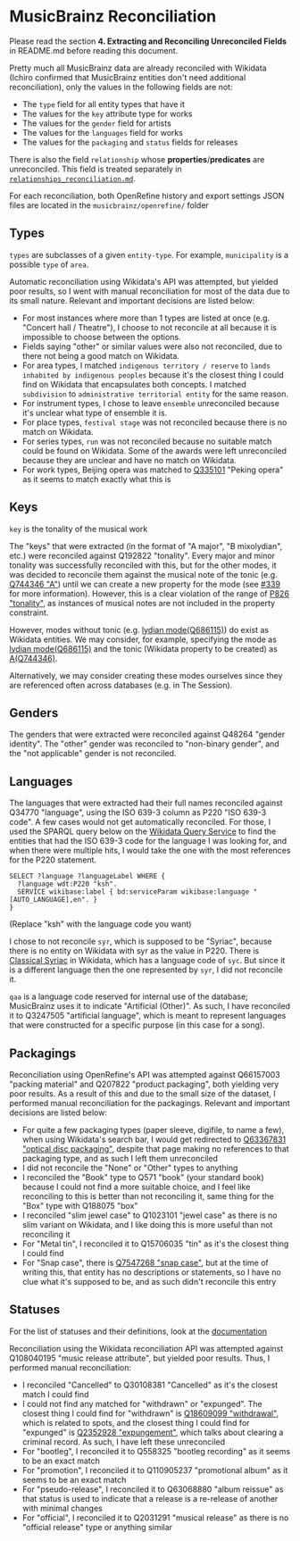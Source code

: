 # MusicBrainz Reconciliation

Please read the section **4. Extracting and Reconciling Unreconciled Fields** in README.md before reading this document.

Pretty much all MusicBrainz data are already reconciled with Wikidata (Ichiro confirmed that MusicBrainz entities don't need additional reconciliation), only the values in the following fields are not:

- The `type` field for all entity types that have it
- The values for the `key` attribute type for works
- The values for the `gender` field for artists
- The values for the `languages` field for works
- The values for the `packaging` and `status` fields for releases

There is also the field `relationship` whose **properties**/**predicates** are unreconciled. This field is treated separately in [`relationships_reconciliation.md`](./relationships_reconciliation.md).

For each reconciliation, both OpenRefine history and export settings JSON files are located in the `musicbrainz/openrefine/` folder

## Types

`types` are subclasses of a given `entity-type`. For example, `municipality` is a possible `type` of `area`.

Automatic reconciliation using Wikidata's API was attempted, but yielded poor results, so I went with manual reconciliation for most of the data due to its small nature. Relevant and important decisions are listed below:

- For most instances where more than 1 types are listed at once (e.g. "Concert hall / Theatre"), I choose to not reconcile at all because it is impossible to choose between the options.
- Fields saying "other" or similar values were also not reconciled, due to there not being a good match on Wikidata.
- For area types, I matched `indigenous territory / reserve` to `lands inhabited by indigenous peoples` because it's the closest thing I could find on Wikidata that encapsulates both concepts. I matched `subdivision` to `administrative territorial entity` for the same reason.
- For instrument types, I chose to leave `ensemble` unreconciled because it's unclear what type of ensemble it is.
- For place types, `festival stage` was not reconciled because there is no match on Wikidata.
- For series types, `run` was not reconciled because no suitable match could be found on Wikidata. Some of the awards were left unreconciled because they are unclear and have no match on Wikidata.
- For work types, Beijing opera was matched to [Q335101](https://www.wikidata.org/entity/Q335101) "Peking opera" as it seems to match exactly what this is

## Keys

`key` is the tonality of the musical work

The "keys" that were extracted (in the format of "A major", "B mixolydian", etc.) were reconciled against Q192822 "tonality". Every major and minor tonality was successfully reconciled with this, but for the other modes, it was decided to reconcile them against the musical note of the tonic (e.g. [Q744346 "A"](https://www.wikidata.org/wiki/Q744346)) until we can create a new property for the mode (see [#339](https://github.com/DDMAL/linkedmusic-datalake/issues/339) for more information). However, this is a clear violation of the range of [P826 "tonality"](https://www.wikidata.org/wiki/Property:P826), as instances of musical notes are not included in the property constraint.

However, modes without tonic (e.g. [lydian mode(Q686115)](https://www.wikidata.org/entity/Q686115)) do exist as Wikidata entities. We may consider, for example, specifying the mode as [lydian mode(Q686115)](https://www.wikidata.org/entity/Q686115) and the tonic (Wikidata property to be created) as [A(Q744346)](https://www.wikidata.org/wiki/Q744346).

Alternatively, we may consider creating these modes ourselves since they are referenced often across databases (e.g. in The Session).

## Genders

The genders that were extracted were reconciled against Q48264 "gender identity". The "other" gender was reconciled to "non-binary gender", and the "not applicable" gender is not reconciled.

## Languages

The languages that were extracted had their full names reconciled against Q34770 "language", using the ISO 639-3 column as P220 "ISO 639-3 code". A few cases would not get automatically reconciled. For those, I used the SPARQL query below on the [Wikidata Query Service](https://query.wikidata.org/) to find the entities that had the ISO 639-3 code for the language I was looking for, and when there were multiple hits, I would take the one with the most references for the P220 statement.

```SPARQL
SELECT ?language ?languageLabel WHERE {
  ?language wdt:P220 "ksh".
  SERVICE wikibase:label { bd:serviceParam wikibase:language "[AUTO_LANGUAGE],en". }
}
```

(Replace "ksh" with the language code you want)

I chose to not reconcile `syr`, which is supposed to be "Syriac", because there is no entity on Wikidata with syr as the value in P220. There is [Classical Syriac](https://www.wikidata.org/wiki/Q33538) in Wikidata, which has a language code of `syc`. But since it is a different language then the one represented by `syr`, I did not reconcile it.

`qaa` is a language code reserved for internal use of the database; MusicBrainz uses it to indicate "Artificial (Other)". As such, I have reconciled it to Q3247505 "artificial language", which is meant to represent languages that were constructed for a specific purpose (in this case for a song).

## Packagings

Reconciliation using OpenRefine's API was attempted against Q66157003 "packing material" and Q207822 "product packaging", both yielding very poor results. As a result of this and due to the small size of the dataset, I performed manual reconciliation for the packagings. Relevant and important decisions are listed below:

- For quite a few packaging types (paper sleeve, digifile, to name a few), when using Wikidata's search bar, I would get redirected to [Q63367831 "optical disc packaging"](https://www.wikidata.org/wiki/Q63367831), despite that page making no references to that packaging type, and as such I left them unreconciled
- I did not reconcile the "None" or "Other" types to anything
- I reconciled the "Book" type to Q571 "book" (your standard book) because I could not find a more suitable choice, and I feel like reconciling to this is better than not reconciling it, same thing for the "Box" type with Q188075 "box"
- I reconciled "slim jewel case" to Q1023101 "jewel case" as there is no slim variant on Wikidata, and I like doing this is more useful than not reconciling it
- For "Metal tin", I reconciled it to Q15706035 "tin" as it's the closest thing I could find
- For "Snap case", there is [Q7547268 "snap case"](https://www.wikidata.org/wiki/Q7547268), but at the time of writing this, that entity has no descriptions or statements, so I have no clue what it's supposed to be, and as such didn't reconcile this entry

## Statuses

For the list of statuses and their definitions, look at the [documentation](https://musicbrainz.org/doc/Release#Status)

Reconciliation using the Wikidata reconciliation API was attempted against Q108040195 "music release attribute", but yielded poor results. Thus, I performed manual reconciliation:

- I reconciled "Cancelled" to Q30108381 "Cancelled" as it's the closest match I could find
- I could not find any matched for "withdrawn" or "expunged". The closest thing I could find for "withdrawn" is [Q18609099 "withdrawal"](https://www.wikidata.org/wiki/Q18609099), which is related to spots, and the closest thing I could find for "expunged" is [Q2352928 "expungement"](https://www.wikidata.org/wiki/Q2352928), which talks about clearing a criminal record. As such, I have left these unreconciled
- For "bootleg", I reconciled it to Q558325 "bootleg recording" as it seems to be an exact match
- For "promotion", I reconciled it to Q110905237 "promotional album" as it seems to be an exact match
- For "pseudo-release", I reconciled it to Q63068880 "album reissue" as that status is used to indicate that a release is a re-release of another with minimal changes
- For "official", I reconciled it to Q2031291 "musical release" as there is no "official release" type or anything similar
